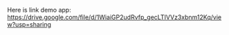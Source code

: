 Here is link demo app:
https://drive.google.com/file/d/1WiaiGP2udRvfp_gecLTIVVz3xbnm12Kq/view?usp=sharing
